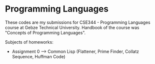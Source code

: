 # Programming Languages

These codes are my submissions for CSE344 - Programming Languages course at Gebze Technical University.
Handbook of the course was "Concepts of Programming Languages".

Subjects of homeworks:
- Assignment 0 --> Common Lisp (Flattener, Prime Finder, Collatz Sequence, Huffman Code)
